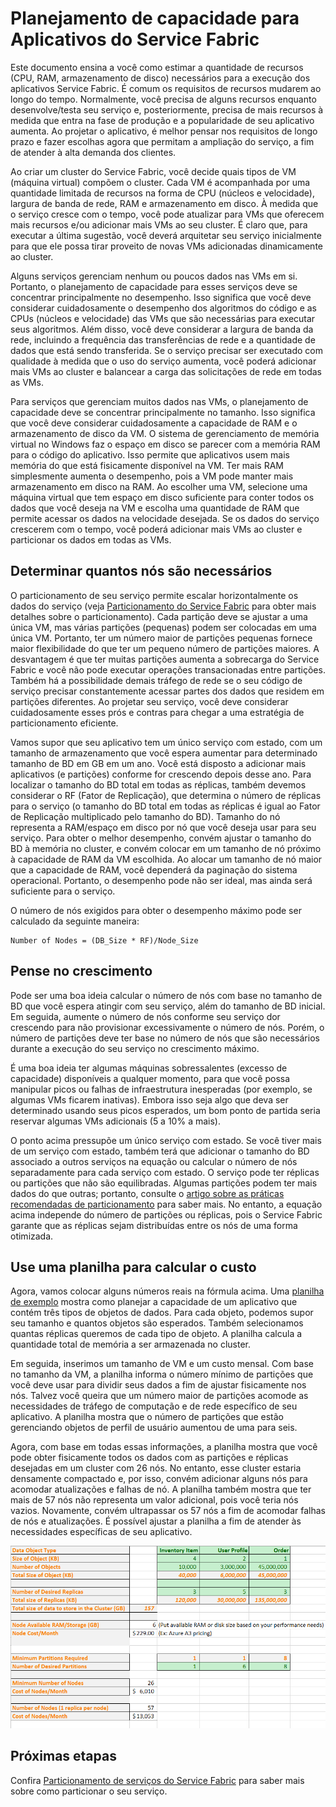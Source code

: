 <properties
   pageTitle="Planejamento de capacidade para aplicativos Service Fabric | Microsoft Azure"
   description="Descreve como identificar o número de nós de computação necessários para um aplicativo do Service Fabric"
   services="service-fabric"
   documentationCenter=".net"
   authors="mani-ramaswamy"
   manager="coreysa"
   editor=""/>

<tags
   ms.service="service-fabric"
   ms.devlang="dotnet"
   ms.topic="article"
   ms.tgt_pltfrm="NA"
   ms.workload="NA"
   ms.date="02/09/2016"
   ms.author="subramar"/>


# Planejamento de capacidade para Aplicativos do Service Fabric


Este documento ensina a você como estimar a quantidade de recursos (CPU, RAM, armazenamento de disco) necessários para a execução dos aplicativos Service Fabric. É comum os requisitos de recursos mudarem ao longo do tempo. Normalmente, você precisa de alguns recursos enquanto desenvolve/testa seu serviço e, posteriormente, precisa de mais recursos à medida que entra na fase de produção e a popularidade de seu aplicativo aumenta. Ao projetar o aplicativo, é melhor pensar nos requisitos de longo prazo e fazer escolhas agora que permitam a ampliação do serviço, a fim de atender à alta demanda dos clientes.

 Ao criar um cluster do Service Fabric, você decide quais tipos de VM (máquina virtual) compõem o cluster. Cada VM é acompanhada por uma quantidade limitada de recursos na forma de CPU (núcleos e velocidade), largura de banda de rede, RAM e armazenamento em disco. À medida que o serviço cresce com o tempo, você pode atualizar para VMs que oferecem mais recursos e/ou adicionar mais VMs ao seu cluster. É claro que, para executar a última sugestão, você deverá arquitetar seu serviço inicialmente para que ele possa tirar proveito de novas VMs adicionadas dinamicamente ao cluster.

Alguns serviços gerenciam nenhum ou poucos dados nas VMs em si. Portanto, o planejamento de capacidade para esses serviços deve se concentrar principalmente no desempenho. Isso significa que você deve considerar cuidadosamente o desempenho dos algoritmos do código e as CPUs (núcleos e velocidade) das VMs que são necessárias para executar seus algoritmos. Além disso, você deve considerar a largura de banda da rede, incluindo a frequência das transferências de rede e a quantidade de dados que está sendo transferida. Se o serviço precisar ser executado com qualidade à medida que o uso do serviço aumenta, você poderá adicionar mais VMs ao cluster e balancear a carga das solicitações de rede em todas as VMs.

Para serviços que gerenciam muitos dados nas VMs, o planejamento de capacidade deve se concentrar principalmente no tamanho. Isso significa que você deve considerar cuidadosamente a capacidade de RAM e o armazenamento de disco da VM. O sistema de gerenciamento de memória virtual no Windows faz o espaço em disco se parecer com a memória RAM para o código do aplicativo. Isso permite que aplicativos usem mais memória do que está fisicamente disponível na VM. Ter mais RAM simplesmente aumenta o desempenho, pois a VM pode manter mais armazenamento em disco na RAM. Ao escolher uma VM, selecione uma máquina virtual que tem espaço em disco suficiente para conter todos os dados que você deseja na VM e escolha uma quantidade de RAM que permite acessar os dados na velocidade desejada. Se os dados do serviço crescerem com o tempo, você poderá adicionar mais VMs ao cluster e particionar os dados em todas as VMs.

## Determinar quantos nós são necessários

O particionamento de seu serviço permite escalar horizontalmente os dados do serviço (veja [Particionamento do Service Fabric](service-fabric-concepts-partitioning.md) para obter mais detalhes sobre o particionamento). Cada partição deve se ajustar a uma única VM, mas várias partições (pequenas) podem ser colocadas em uma única VM. Portanto, ter um número maior de partições pequenas fornece maior flexibilidade do que ter um pequeno número de partições maiores. A desvantagem é que ter muitas partições aumenta a sobrecarga do Service Fabric e você não pode executar operações transacionadas entre partições. Também há a possibilidade demais tráfego de rede se o seu código de serviço precisar constantemente acessar partes dos dados que residem em partições diferentes. Ao projetar seu serviço, você deve considerar cuidadosamente esses prós e contras para chegar a uma estratégia de particionamento eficiente.

Vamos supor que seu aplicativo tem um único serviço com estado, com um tamanho de armazenamento que você espera aumentar para determinado tamanho de BD em GB em um ano. Você está disposto a adicionar mais aplicativos (e partições) conforme for crescendo depois desse ano. Para localizar o tamanho do BD total em todas as réplicas, também devemos considerar o RF (Fator de Replicação), que determina o número de réplicas para o serviço (o tamanho do BD total em todas as réplicas é igual ao Fator de Replicação multiplicado pelo tamanho do BD). Tamanho do nó representa a RAM/espaço em disco por nó que você deseja usar para seu serviço. Para obter o melhor desempenho, convém ajustar o tamanho do BD à memória no cluster, e convém colocar em um tamanho de nó próximo à capacidade de RAM da VM escolhida. Ao alocar um tamanho de nó maior que a capacidade de RAM, você dependerá da paginação do sistema operacional. Portanto, o desempenho pode não ser ideal, mas ainda será suficiente para o serviço.

O número de nós exigidos para obter o desempenho máximo pode ser calculado da seguinte maneira:

```
Number of Nodes = (DB_Size * RF)/Node_Size

```


## Pense no crescimento

Pode ser uma boa ideia calcular o número de nós com base no tamanho de BD que você espera atingir com seu serviço, além do tamanho de BD inicial. Em seguida, aumente o número de nós conforme seu serviço dor crescendo para não provisionar excessivamente o número de nós. Porém, o número de partições deve ter base no número de nós que são necessários durante a execução do seu serviço no crescimento máximo.

É uma boa ideia ter algumas máquinas sobressalentes (excesso de capacidade) disponíveis a qualquer momento, para que você possa manipular picos ou falhas de infraestrutura inesperadas (por exemplo, se algumas VMs ficarem inativas). Embora isso seja algo que deva ser determinado usando seus picos esperados, um bom ponto de partida seria reservar algumas VMs adicionais (5 a 10% a mais).

O ponto acima pressupõe um único serviço com estado. Se você tiver mais de um serviço com estado, também terá que adicionar o tamanho do BD associado a outros serviços na equação ou calcular o número de nós separadamente para cada serviço com estado. O serviço pode ter réplicas ou partições que não são equilibradas. Algumas partições podem ter mais dados do que outras; portanto, consulte o [artigo sobre as práticas recomendadas de particionamento](service-fabric-concepts-partitioning.md) para saber mais. No entanto, a equação acima independe do número de partições ou réplicas, pois o Service Fabric garante que as réplicas sejam distribuídas entre os nós de uma forma otimizada.


## Use uma planilha para calcular o custo

Agora, vamos colocar alguns números reais na fórmula acima. Uma [planilha de exemplo](https://servicefabricsdkstorage.blob.core.windows.net/publicrelease/SF%20VM%20Cost%20calculator-NEW.xlsx) mostra como planejar a capacidade de um aplicativo que contém três tipos de objetos de dados. Para cada objeto, podemos supor seu tamanho e quantos objetos são esperados. Também selecionamos quantas réplicas queremos de cada tipo de objeto. A planilha calcula a quantidade total de memória a ser armazenada no cluster.

Em seguida, inserimos um tamanho de VM e um custo mensal. Com base no tamanho da VM, a planilha informa o número mínimo de partições que você deve usar para dividir seus dados a fim de ajustar fisicamente nos nós. Talvez você queira que um número maior de partições acomode as necessidades de tráfego de computação e de rede específico de seu aplicativo. A planilha mostra que o número de partições que estão gerenciando objetos de perfil de usuário aumentou de uma para seis.

Agora, com base em todas essas informações, a planilha mostra que você pode obter fisicamente todos os dados com as partições e réplicas desejadas em um cluster com 26 nós. No entanto, esse cluster estaria densamente compactado e, por isso, convém adicionar alguns nós para acomodar atualizações e falhas de nó. A planilha também mostra que ter mais de 57 nós não representa um valor adicional, pois você teria nós vazios. Novamente, convém ultrapassar os 57 nós a fim de acomodar falhas de nós e atualizações. É possível ajustar a planilha a fim de atender às necessidades específicas de seu aplicativo.

![Planilha para cálculo de custo][Image1]



## Próximas etapas

Confira [Particionamento de serviços do Service Fabric][10] para saber mais sobre como particionar o seu serviço.



<!--Image references-->
[Image1]: ./media/SF-Cost.png

<!--Link references--In actual articles, you only need a single period before the slash-->
[10]: service-fabric-concepts-partitioning.md

<!---HONumber=AcomDC_0211_2016-->